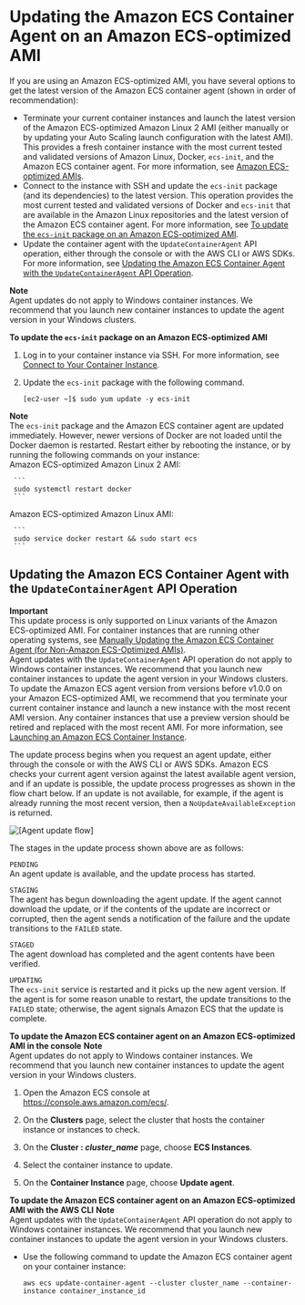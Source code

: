 # Updating the Amazon ECS Container Agent on an Amazon ECS\-optimized AMI<a name="agent-update-ecs-ami"></a>

If you are using an Amazon ECS\-optimized AMI, you have several options to get the latest version of the Amazon ECS container agent \(shown in order of recommendation\):
+ Terminate your current container instances and launch the latest version of the Amazon ECS\-optimized Amazon Linux 2 AMI \(either manually or by updating your Auto Scaling launch configuration with the latest AMI\)\. This provides a fresh container instance with the most current tested and validated versions of Amazon Linux, Docker, `ecs-init`, and the Amazon ECS container agent\. For more information, see [Amazon ECS\-optimized AMIs](ecs-optimized_AMI.md)\.
+ Connect to the instance with SSH and update the `ecs-init` package \(and its dependencies\) to the latest version\. This operation provides the most current tested and validated versions of Docker and `ecs-init` that are available in the Amazon Linux repositories and the latest version of the Amazon ECS container agent\. For more information, see [To update the `ecs-init` package on an Amazon ECS\-optimized AMI](#procedure_update_ecs-init)\.
+ Update the container agent with the `UpdateContainerAgent` API operation, either through the console or with the AWS CLI or AWS SDKs\. For more information, see [Updating the Amazon ECS Container Agent with the `UpdateContainerAgent` API Operation](#agent-update-api)\.

**Note**  
Agent updates do not apply to Windows container instances\. We recommend that you launch new container instances to update the agent version in your Windows clusters\.<a name="procedure_update_ecs-init"></a>

**To update the `ecs-init` package on an Amazon ECS\-optimized AMI**

1. Log in to your container instance via SSH\. For more information, see [Connect to Your Container Instance](instance-connect.md)\.

1. Update the `ecs-init` package with the following command\.

   ```
   [ec2-user ~]$ sudo yum update -y ecs-init
   ```
**Note**  
The `ecs-init` package and the Amazon ECS container agent are updated immediately\. However, newer versions of Docker are not loaded until the Docker daemon is restarted\. Restart either by rebooting the instance, or by running the following commands on your instance:  
Amazon ECS\-optimized Amazon Linux 2 AMI:  

     ```
     sudo systemctl restart docker
     ```
Amazon ECS\-optimized Amazon Linux AMI:  

     ```
     sudo service docker restart && sudo start ecs
     ```

## Updating the Amazon ECS Container Agent with the `UpdateContainerAgent` API Operation<a name="agent-update-api"></a>

**Important**  
This update process is only supported on Linux variants of the Amazon ECS\-optimized AMI\. For container instances that are running other operating systems, see [Manually Updating the Amazon ECS Container Agent \(for Non\-Amazon ECS\-Optimized AMIs\)](manually_update_agent.md)\.  
Agent updates with the `UpdateContainerAgent` API operation do not apply to Windows container instances\. We recommend that you launch new container instances to update the agent version in your Windows clusters\.
To update the Amazon ECS agent version from versions before v1\.0\.0 on your Amazon ECS\-optimized AMI, we recommend that you terminate your current container instance and launch a new instance with the most recent AMI version\. Any container instances that use a preview version should be retired and replaced with the most recent AMI\. For more information, see [Launching an Amazon ECS Container Instance](launch_container_instance.md)\.

The update process begins when you request an agent update, either through the console or with the AWS CLI or AWS SDKs\. Amazon ECS checks your current agent version against the latest available agent version, and if an update is possible, the update process progresses as shown in the flow chart below\. If an update is not available, for example, if the agent is already running the most recent version, then a `NoUpdateAvailableException` is returned\.

![\[Agent update flow\]](http://docs.aws.amazon.com/AmazonECS/latest/developerguide/images/update-flow.png)

The stages in the update process shown above are as follows:

`PENDING`  
An agent update is available, and the update process has started\.

`STAGING`  
The agent has begun downloading the agent update\. If the agent cannot download the update, or if the contents of the update are incorrect or corrupted, then the agent sends a notification of the failure and the update transitions to the `FAILED` state\.

`STAGED`  
The agent download has completed and the agent contents have been verified\.

`UPDATING`  
The `ecs-init` service is restarted and it picks up the new agent version\. If the agent is for some reason unable to restart, the update transitions to the `FAILED` state; otherwise, the agent signals Amazon ECS that the update is complete\.<a name="procedure-ecs-ami-update"></a>

**To update the Amazon ECS container agent on an Amazon ECS\-optimized AMI in the console**
**Note**  
Agent updates do not apply to Windows container instances\. We recommend that you launch new container instances to update the agent version in your Windows clusters\.

1. Open the Amazon ECS console at [https://console\.aws\.amazon\.com/ecs/](https://console.aws.amazon.com/ecs/)\.

1. On the **Clusters** page, select the cluster that hosts the container instance or instances to check\.

1. On the **Cluster : *cluster\_name*** page, choose **ECS Instances**\.

1. Select the container instance to update\.

1. On the **Container Instance** page, choose **Update agent**\.<a name="procedure-ecs-ami-update-cli"></a>

**To update the Amazon ECS container agent on an Amazon ECS\-optimized AMI with the AWS CLI**
**Note**  
Agent updates with the `UpdateContainerAgent` API operation do not apply to Windows container instances\. We recommend that you launch new container instances to update the agent version in your Windows clusters\.
+ Use the following command to update the Amazon ECS container agent on your container instance:

  ```
  aws ecs update-container-agent --cluster cluster_name --container-instance container_instance_id
  ```